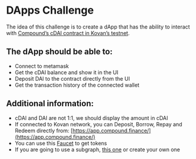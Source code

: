 # DApps Challenge

The idea of this challenge is to create a dApp that has the ability to interact with [Compound’s cDAI contract in Kovan’s testnet](https://kovan.etherscan.io/address/0xF0d0EB522cfa50B716B3b1604C4F0fA6f04376AD). 

## The dApp should be able to:

- Connect to metamask
- Get the cDAI balance and show it in the UI
- Deposit DAI to the contract directly from the UI
- Get the transaction history of the connected wallet

## Additional information:

- cDAI and DAI are not 1:1, we should display the amount in cDAI
- If connected to Kovan network, you can Deposit, Borrow, Repay and Redeem directly from: [https://app.compound.finance/](https://app.compound.finance/)
- You can use this [Faucet](https://faucet.paradigm.xyz/) to get tokens
- If you are going to use a subgraph, [this one](https://thegraph.com/hosted-service/subgraph/juanigallo/cdai-kovan-subgraph) or create your own one
